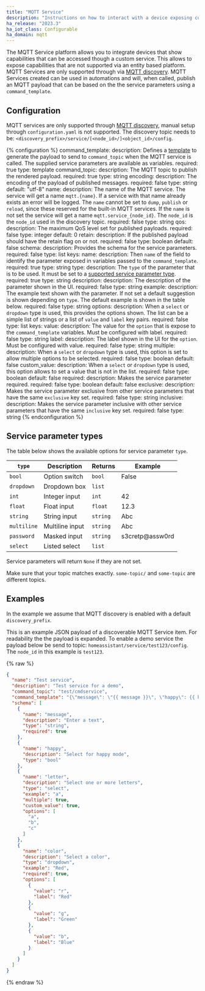 ```yaml
---
title: "MQTT Service"
description: "Instructions on how to interact with a device exposing custom services through MQTT from within Home Assistant."
ha_release: "2023.3"
ha_iot_class: Configurable
ha_domain: mqtt
---
```


The MQTT Service platform allows you to integrate devices that show capabilities that can be accessed though a custom service. This allows to expose capabilities that are not supported via an entity based platform. MQTT Services are only supported through via [MQTT discovery](/integrations/mqtt/#mqtt-discovery).
MQTT Services created can be used in automations and will, when called, publish an MQTT payload that can be based on the the service parameters using a `command_template`.

## Configuration

MQTT services are only supported through [MQTT discovery](/integrations/mqtt/#mqtt-discovery), manual setup through `configuration.yaml` is not supported.
The discovery topic needs to be: `<discovery_prefix>/service/[<node_id>/]<object_id>/config`.

{% configuration %}
command_template:
  description: Defines a [template](/docs/configuration/templating/#using-templates-with-the-mqtt-integration) to generate the payload to send to `command_topic` when the MQTT service is called. The supplied service parameters are available as variables.
  required: true
  type: template
command_topic:
  description: The MQTT topic to publish the rendered payload.
  required: true
  type: string
encoding:
  description: The encoding of the payload of published messages.
  required: false
  type: string
  default: "utf-8"
name:
  description: The name of the MQTT service. The service will get a name `mqtt.{name}`. If a service with that name already exists an error will be logged. The `name` cannot be set to `dump`, `publish` or `reload`, since these reserved for the built-in MQTT services. If the `name` is not set the service will get a name `mqtt.service_{node_id}`. The `node_id` is the `node_id` used in the discovery topic.
  required: false
  type: string
qos:
  description: The maximum QoS level set for published payloads.
  required: false
  type: integer
  default: 0
retain:
  description: If the published payload should have the retain flag on or not.
  required: false
  type: boolean
  default: false
schema:
  description: Provides the schema for the service parameters.
  required: false
  type: list
  keys:
    name:
      description: Then `name` of the field to identify the parameter exposed in variables passed to the `command_template`.
      required: true
      type: string
    type:
      description: The `type` of the parameter that is to be used. It must be set to a [supported service parameter type](/integrations/service.mqtt/#service-parameter-types).
      required: true
      type: string
    description:
      description: The description of the parameter shown in the UI.
      required: false
      type: string
    example:
      description: The example text shown with the parameter. If not set a default suggestion is shown depending on `type`. The default example is shown in the table below.
      required: false
      type: string
    options:
      description: When a `select` or `dropdown` type is used, this provides the options shown. The list can be a simple list of strings or a list of `value` and `label` key pairs.
      required: false
      type: list
      keys:
        value:
          description: The value for the `option` that is expose to the `command_template` variables. Must be configured with label.
          required: false
          type: string
        label:
          description: The label shown in the UI for the `option`.  Must be configured with value.
          required: false
          type: string
    multiple:
      description: When a `select` or `dropdown` type is used, this option is set to allow multiple options to be selected.
      required: false
      type: boolean
      default: false
    custom_value:
      description: When a `select` or `dropdown` type is used, this option allows to set a value that is not in the list.
      required: false
      type: boolean
      default: false
    required:
      description: Makes the service parameter required.
      required: false
      type: boolean
      default: false
    exclusive:
      description: Makes the service parameter exclusive from other service parameters that have the same `exclusive` key set.
      required: false
      type: string
    inclusive:
      description: Makes the service parameter inclusive with other service parameters that have the same `inclusive` key set.
      required: false
      type: string
{% endconfiguration %}

## Service parameter types

The table below shows the available options for service parameter `type`.

`type` | Description | Returns | Example
---|---|---|---
`bool` | Option switch | `bool` | False
`dropdown` | Dropdown box | `list` |
`int` | Integer input | `int` | 42
`float` | Float input | `float` | 12.3
`string` | String input | `string` | Abc
`multiline` | Multiline input | `string` | Abc
`password` | Masked input | `string` | s3cretp@assw0rd
`select` | Listed select | `list` |

Service parameters will return `None` if they are not set.

<div class='note warning'>

Make sure that your topic matches exactly. `some-topic/` and `some-topic` are different topics.

</div>

## Examples

In the example we assume that MQTT discovery is enabled with a default `discovery_prefix`.

This is an example JSON payload of a discoverable MQTT Service item. For readability the the payload is expanded.
To enable a demo service the payload below be send to topic: `homeassistant/service/test123/config`. The `node_id` in this example is `test123`.

{% raw %}

```json
{
  "name": "Test service",
  "description": "Test service for a demo",
  "command_topic": "test/cmdservice",
  "command_template": "{\"message\": \"{{ message }}\", \"happy\": {{ happy }}, \"letter\": {{ letter }} \"color\": {{ color[0] }} }",
  "schema": [
    {
      "name": "message",
      "description": "Enter a text",
      "type": "string",
      "required": true
    },
    {
      "name": "happy",
      "description": "Select for happy mode",
      "type": "bool"
    },
    {
      "name": "letter",
      "description": "Select one or more letters",
      "type": "select",
      "example": "a",
      "multiple": true,
      "custom_value": true,
      "options": [
        "a",
        "b",
        "c"
      ]
    },
    {
      "name": "color",
      "description": "Select a color",
      "type": "dropdown",
      "example": "Red",
      "required": true,
      "options": [
        {
          "value": "r",
          "label": "Red"
        },
        {
          "value": "g",
          "label": "Green"
        },
        {
          "value": "b",
          "label": "Blue"
        }
      ]
    }
  ]
}
```

{% endraw %}
